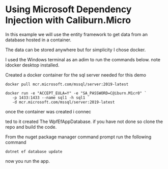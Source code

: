 # Using Microsoft Dependency Injection with Caliburn.Micro

In this example we will use the entity framework to get data from an database hosted in a container.

The data can be stored anywhere but for simplicity I chose docker.


I used the Windows terminal as an adim to run the commands below. note idocker desktop installed.



Created a docker container for the sql server needed for this demo

    docker pull mcr.microsoft.com/mssql/server:2019-latest

    docker run -e "ACCEPT_EULA=Y" -e "SA_PASSWORD=C@iburn.M1cr0" `
       -p 1433:1433 --name sql1 -h sql1 `
       -d mcr.microsoft.com/mssql/server:2019-latest

once the container was created i connec

ted to it created The WpfEfAppDatabase. if you have not done so clone the repo and build the code.

From the nuget package manager command prompt run the following command

    dotnet ef database update
    
    
now you run the app.
